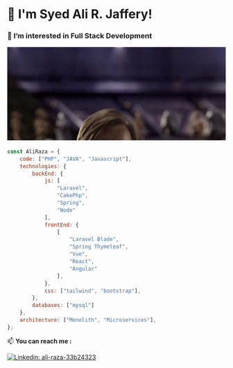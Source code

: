 # 👋 I'm Syed Ali R. Jaffery!

### 👀 I’m interested in Full Stack Development
![](/hello.gif)

```javascript
const AliRaza = {
    code: ["PHP", "JAVA", "Javascript"],
    technologies: {
        backEnd: {
            js: [
                "Laravel",
                "CakePhp",
                "Spring",
                "Node"
            ],
            frontEnd: {
                [
                    "Laravel Blade",
                    "Spring Thymeleaf",
                    "Vue",
                    "React",
                    "Angular"
                ],
            },
            css: ["tailwind", "bootstrap"],
        },
        databases: ["mysql"]
    },
    architecture: ["Monolith", "Microservices"],
};
```

📫 **You can reach me :**

[![Linkedin: ali-raza-33b24323](https://img.shields.io/badge/-Ali%20Raza-blue?style=flat-square&logo=Linkedin&logoColor=white&link=https://www.linkedin.com/in/ali-raza-33b24323/)](https://www.linkedin.com/in/ali-raza-33b24323/)


